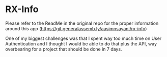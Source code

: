 # RX-Info

Please refer to the ReadMe in the original repo for the proper information around this app (https://git.generalassemb.ly/aasimnsayani/rx-info) 

One of my biggest challenges was that I spent way too much time on User Authentication and I thought I would be able to do that plus the API, way overbearing for a project that should be done in 7 days. 
